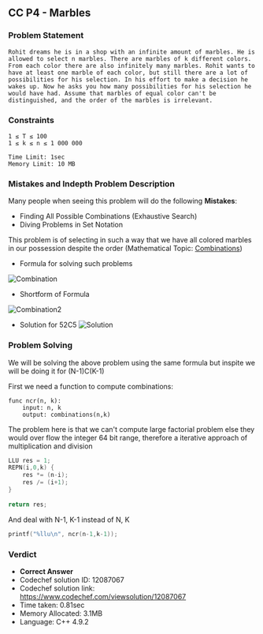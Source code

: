 ## CC P4 - Marbles

### Problem Statement

```
Rohit dreams he is in a shop with an infinite amount of marbles. He is allowed to select n marbles. There are marbles of k different colors. From each color there are also infinitely many marbles. Rohit wants to have at least one marble of each color, but still there are a lot of possibilities for his selection. In his effort to make a decision he wakes up. Now he asks you how many possibilities for his selection he would have had. Assume that marbles of equal color can't be distinguished, and the order of the marbles is irrelevant.
```

### Constraints

```
1 ≤ T ≤ 100
1 ≤ k ≤ n ≤ 1 000 000

Time Limit: 1sec
Memory Limit: 10 MB
```

### Mistakes and Indepth Problem Description

Many people when seeing this problem will do the following **Mistakes**: 

- Finding All Possible Combinations (Exhaustive Search)
- Diving Problems in Set Notation

This problem is of selecting in such a way that we have all colored marbles in our possession despite the order (Mathematical Topic: [Combinations](https://en.wikipedia.org/wiki/Combination))

- Formula for solving such problems

![Combination](https://wikimedia.org/api/rest_v1/media/math/render/svg/08bdf0fff474c26293414f9eb01ab4bc73ef941f)

- Shortform of Formula

![Combination2](https://wikimedia.org/api/rest_v1/media/math/render/svg/0f4e3f6d2dc3075f5569c82118fad11c32dff393)

- Solution for 52C5
![Solution](https://wikimedia.org/api/rest_v1/media/math/render/svg/cc23290c935c895f42918bf2486ec5e8b70045bd)

### Problem Solving

We will be solving the above problem using the same formula but inspite we will be doing it for (N-1)C(K-1)

First we need a function to compute combinations:

```
func ncr(n, k): 
    input: n, k
    output: combinations(n,k)
```

The problem here is that we can't compute large factorial problem else they would over flow the integer 64 bit range, therefore a iterative approach of multiplication and division


```C++
LLU res = 1;
REPN(i,0,k) {
	res *= (n-i);
	res /= (i+1);
}
	
return res;
```

And deal with N-1, K-1 instead of N, K

```C++
printf("%llu\n", ncr(n-1,k-1));
```

### Verdict

- **Correct Answer**
- Codechef solution ID: 12087067
- Codechef solution link: https://www.codechef.com/viewsolution/12087067
- Time taken: 0.81sec
- Memory Allocated: 3.1MB
- Language: C++ 4.9.2
